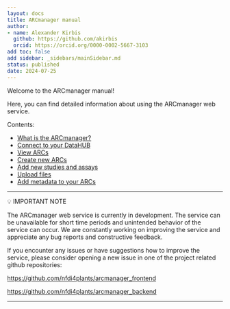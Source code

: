 ```yaml
---
layout: docs
title: ARCmanager manual
author:
- name: Alexander Kirbis
  github: https://github.com/akirbis
  orcid: https://orcid.org/0000-0002-5667-3103
add toc: false
add sidebar: _sidebars/mainSidebar.md
status: published
date: 2024-07-25
---
```


Welcome to the ARCmanager manual!

Here, you can find detailed information about using the ARCmanager web service.

Contents:

- [What is the ARCmanager?](./01_intro.html)
- [Connect to your DataHUB](./02_login.html)
- [View ARCs](./03_view_ARCs.html)
- [Create new ARCs](./04_create_ARCs.html)
- [Add new studies and assays](./05_studies_assays.html)
- [Upload files](./05_uploading_files.html)
- [Add metadata to your ARCs](./06_adding_metadata.html)

---

:bulb: IMPORTANT NOTE

The ARCmanager web service is currently in development. The service can be unavailable for short time periods and unintended behavior of the service can occur. We are constantly working on improving the service and appreciate any bug reports and constructive feedback.

If you encounter any issues or have suggestions how to improve the service, please consider opening a new issue in one of the project related github repositories:

https://github.com/nfdi4plants/arcmanager_frontend

https://github.com/nfdi4plants/arcmanager_backend

---

